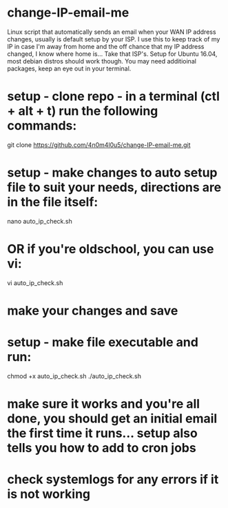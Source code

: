 # change-IP-email-me
Linux script that automatically sends an email when your WAN IP address changes, usually is default setup by your ISP. I use this to keep track of my IP in case I'm away from home and the off chance that my IP address changed, I know where home is... Take that ISP's.
Setup for Ubuntu 16.04, most debian distros should work though. You may need additioinal packages, keep an eye out in your terminal.

# setup - clone repo - in a terminal (ctl + alt + t) run the following commands:
git clone https://github.com/4n0m4l0u5/change-IP-email-me.git

# setup - make changes to auto setup file to suit your needs, directions are in the file itself:
nano auto_ip_check.sh

# OR if you're oldschool, you can use vi:
vi auto_ip_check.sh

# make your changes and save

# setup - make file executable and run:
chmod +x auto_ip_check.sh
./auto_ip_check.sh

# make sure it works and you're all done, you should get an initial email the first time it runs... setup also tells you how to add to cron jobs

# check systemlogs for any errors if it is not working
